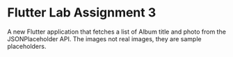 # Flutter Lab Assignment 3

A new Flutter application that fetches a list of Album title and photo from the JSONPlaceholder API. The images not real images, they are sample placeholders.
